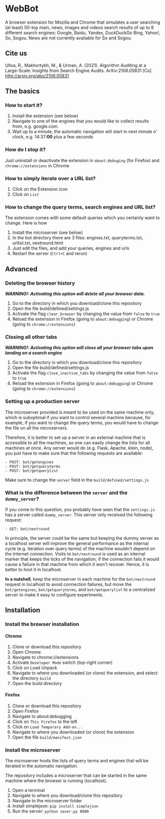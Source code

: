 
# WebBot

A browser extension for Mozilla and Chrome that simulates a user searching (at least) 50-top main, news, images and videos search results of up to 8 different search engines: Google, Baidu, Yandex, DuckDuckGo Bing, Yahoo!, So, Sogou. News are not currently available for So and Sogou.

## Cite us

Ulloa, R., Makhortykh, M., & Urman, A. (2021). Algorithm Auditing at a Large-Scale: Insights from Search Engine Audits. ArXiv:2106.05831 [Cs]. http://arxiv.org/abs/2106.05831


## The basics

### How to start it?

1. Install the extension (see below)
2. Navigate to one of the engines that you would like to collect results from, e.g. google.com. 
3. Wait up to a minute, the automatic navigation will start in next minute o' clock, e.g. 14:37:**00**  plus a few seconds


### How do I stop it?

Just uninstall or deactivate the extension in `about:debuging` (for Firefox) and `chrome://extensions` in Chrome

### How to simply iterate over a URL list?

1. Click on the Extension icon
2. Click on `List`

### How to change the query terms, search engines and URL list?

The extension comes with some default queries which you certainly want to change. Here is how

1. Install the microserver (see below)
2. In the bot directory there are 3 files: engines.txt, queryterms.txt, urllist.txt, nextround.html
3. Just edit the files, and add your queries, engines and urls
4. Restart the server (`Ctrl+C` and rerun)


## Advanced

### Deleting the browser history

***WARNING!: Activating this option will delete all your browser data.***

1. Go to the directory in which you download/clone this repository
2. Open the file build/defined/settings.js
3. Activate the flag `clear_browser` by changing the value from `false` to `true`
4. Reload the extension in Firefox (going to `about:debugging`) or Chrome (going to `chrome://extensions`)

### Closing all other tabs

***WARNING!: Activating this option will close all your browser tabs upon landing on a search engine***

1. Go to the directory in which you download/clone this repository
2. Open the file build/defined/settings.js
3. Activate the flag `close_inactive_tabs` by changing the value from `false` to `true`
4. Reload the extension in Firefox (going to `about:debugging`) or Chrome (going to `chrome://extensions`)

### Setting up a production server

The microserver provided is meant to be used on the same machine only, which is suboptimal if you want to control several machine because, for example, if you want to change the query terms, you would have to change the file on all the microservers.

Therefore, it is better to set up a server in an external machine that is accessible to all the machines, so one can easily change the lists for all machines at once. Any server would do (e.g. Flask, Apache, klein, node), you just have to make sure that the following requests are available:

	- POST: bot/getengines
	- POST: bot/getqueryterms
	- POST: bot/getquerylist
 
Make sure to change the `server` field in the `build/defined/settings.js`
 
### What is the difference between the `server` and the `dummy_server`?

If you come to this question, you probably have seen that the `settings.js` has a server called `dummy_server`. This server only received the following request:

    - GET: bot/nextround

In principle, the server could be the same but keeping the dummy server as a localhost server will improve the general performance as the internal cycle (e.g. iteration over query terms) of the machine wouldn't depend on the Internet connection. Visits to `bot/nextround` is used as an internal marker that keeps the ticks of the navigation; if the connection fails it would cause a failure in that machine from which it won't recover. Hence, it is better to host it in localhost. 

**In a nutshell**, keep the microserver in each machine for the `bot/nextround` request in localhost to avoid connection failures, but move the `bot/getengines`, `bot/getqueryterms`, and `bot/qetquerylist` to a centralized server to make it easy to configure experiments.

## Installation

### Install the browser installation

#### Chrome
1. Clone or download this repository
2. Open Chrome
3. Navigate to chrome://extensions
4. Activate `Developer Mode` switch (top-right corner)
5. Click on Load Unpack
6. Navigate to where you downloaded (or clone) the extension, and select the directory `build`
7. Open the build directory

#### Firefox

1. Clone or download this repository
2. Open Firefox
3. Navigate to about:debugging
4. Click on `This Firefox` to the left
5. Click on `Load Temporary Add-on...`
6. Navigate to where you downloaded (or clone) the extension
7. Open the file `build/manifest.json`


### Install the microserver

The microserver hosts the lists of query terms and engines that will be iterated in the automatic navigation. 

The repository includes a microserver that can be started in the same machine where the browser is running (localhost).

1. Open a terminal
2. Navigate to where you download/clone this repository
3. Navigate to the microserver folder
4. Install simplejson: `pip install simplejson`
5. Run the server: `python sever.py 8000`
